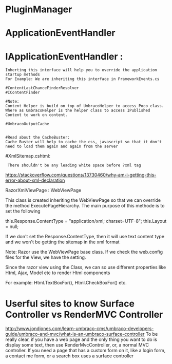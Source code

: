 ﻿# PluginManager
# ApplicationEventHandler
# IApplicationEventHandler : 
	Inherting this interface will help you to override the application startup methods
	For Example: We are inheriting this interface in FrameworkEvents.cs

	#ContentLastChanceFinderResolver
	#IContentFinder 

	#Note:
	Content Helper is build on top of UmbracoHelper to access Poco class.
	Where as UmbracoHelper is the helper class to access IPublished Content to work on content.

	#UmbracoOutputCache


	#Read about the CacheBuster: 
	Cache Buster will help to cache the css, javascript so that it don't need to load them again and again from the server




#XmlSitemap.cshtml:

	 There shouldn't be any leading white space before ?xml tag

https://stackoverflow.com/questions/13730460/why-am-i-getting-this-error-about-xml-declaration 


RazorXmlViewPage<T> : WebViewPage<T>

This class is created inheriting the WebViewPage so that we can override the method ExecutePageHierarchy.
The main purpose of this methode is to set the following

 this.Response.ContentType = "application/xml; charset=UTF-8";
 this.Layout = null;

 If we don't set the Response.ContentType, then it will use text content type and we won't be getting the sitemap in the xml format

 Note: Razor use the WebViewPage base class. If we check the web.config files for the View, we have the setting.

  <pages pageBaseType="System.Web.Mvc.WebViewPage">

Since the razor view using the Class, we can so use different properties like Html, Ajax, Model etc to render Html components 

For example: Html.TextBoxFor(), Html.CheckBoxFor() etc.



# Userful sites to know Surface Controller vs RenderMVC Controller

http://www.jondjones.com/learn-umbraco-cms/umbraco-developers-guide/umbraco-and-mvc/what-is-an-umbraco-surface-controller
To be really clear, if you have a web page and the only thing you want to do is display some text, then use RenderMvcController, or, a normal MVC controller. If you need a page that has a custom form on it, like a login form, a contact me form, or a search box uses a surface controller